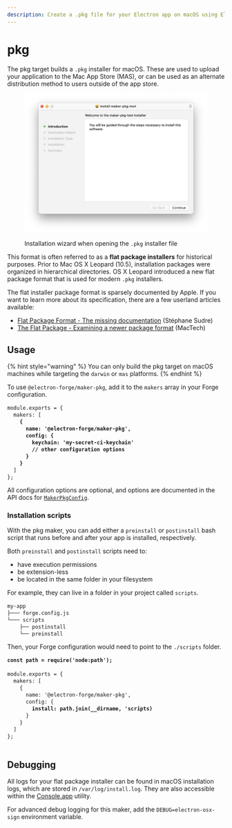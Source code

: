 ```yaml
---
description: Create a .pkg file for your Electron app on macOS using Electron Forge.
---
```


# pkg

The pkg target builds a `.pkg` installer for macOS. These are used to upload your application to the Mac App Store (MAS), or can be used as an alternate distribution method to users outside of the app store.

<figure><img src="../../.gitbook/assets/image.png" alt=""><figcaption><p>Installation wizard when opening the <code>.pkg</code> installer file</p></figcaption></figure>

This format is often referred to as a **flat package installers** for historical purposes. Prior to Mac OS X Leopard (10.5), installation packages were organized in hierarchical directories. OS X Leopard introduced a new flat package format that is used for modern `.pkg` installers.

The flat installer package format is sparsely documented by Apple. If you want to learn more about its specification, there are a few userland articles available:

* [Flat Package Format - The missing documentation](http://s.sudre.free.fr/Stuff/Ivanhoe/FLAT.html) (Stéphane Sudre)
* [The Flat Package - Examining a newer package format](https://preserve.mactech.com/articles/mactech/Vol.26/26.02/TheFlatPackage/index.html) (MacTech)

## Usage

{% hint style="warning" %}
You can only build the pkg target on macOS machines while targeting the `darwin` or `mas` platforms.
{% endhint %}

To use `@electron-forge/maker-pkg`, add it to the `makers` array in your Forge configuration.

<pre class="language-javascript" data-title="forge.config.js"><code class="lang-javascript">module.exports = {
  makers: [
<strong>    {
</strong><strong>      name: '@electron-forge/maker-pkg',
</strong><strong>      config: {
</strong><strong>        keychain: 'my-secret-ci-keychain'
</strong><strong>        // other configuration options
</strong><strong>      }
</strong><strong>    }
</strong>  ]
};
</code></pre>

All configuration options are optional, and options are documented in the API docs for [`MakerPkgConfig`](https://js.electronforge.io/interfaces/\_electron\_forge\_maker\_pkg.MakerPKGConfig.html).

### Installation scripts

With the pkg maker, you can add either a `preinstall` or `postinstall` bash script that runs before and after your app is installed, respectively.

Both `preinstall` and `postinstall` scripts need to:

* have execution permissions
* be extension-less
* be located in the same folder in your filesystem

For example, they can live in a folder in your project called `scripts`.

```
my-app
├─── forge.config.js
└─── scripts
    ├── postinstall
    └── preinstall
```

Then, your Forge configuration would need to point to the `./scripts` folder.

<pre class="language-javascript" data-title="forge.config.js"><code class="lang-javascript"><strong>const path = require('node:path');
</strong>
module.exports = {
  makers: [
    {
      name: '@electron-forge/maker-pkg',
      config: {
<strong>        install: path.join(__dirname, 'scripts)
</strong>      }
    }
  ]
};

</code></pre>

## Debugging

All logs for your flat package installer can be found in macOS installation logs, which are stored in `/var/log/install.log`. They are also accessible within the [Console.app](https://support.apple.com/en-ca/guide/console/welcome/mac) utility.

For advanced debug logging for this maker, add the `DEBUG=electron-osx-sign` environment variable.
